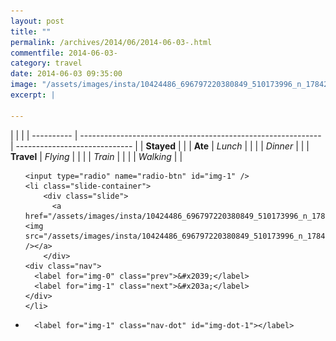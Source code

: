 ```yaml
---
layout: post
title: ""
permalink: /archives/2014/06/2014-06-03-.html
commentfile: 2014-06-03-
category: travel
date: 2014-06-03 09:35:00
image: "/assets/images/insta/10424486_696797220380849_510173996_n_17842876924047535.jpg"
excerpt: |
  
---
```


|            |                                                              |
| ---------- | ------------------------------------------------------------ | ----------------------------- |
| **Stayed** |  |
| **Ate**    | _Lunch_                                                      |          |
|            | _Dinner_                                                     |          |
| **Travel** | _Flying_                                                     |          |
|            | _Train_                                                      |          |
|            | _Walking_                                                    |          |





<ul class="slides">

    <input type="radio" name="radio-btn" id="img-1" />
    <li class="slide-container">
        <div class="slide">
          <a href="/assets/images/insta/10424486_696797220380849_510173996_n_17842876924047535.jpg"><img src="/assets/images/insta/10424486_696797220380849_510173996_n_17842876924047535.jpg" /></a>
        </div>
    <div class="nav">
      <label for="img-0" class="prev">&#x2039;</label>
      <label for="img-1" class="next">&#x203a;</label>
    </div>
    </li>
			
<li class="nav-dots">

      <label for="img-1" class="nav-dot" id="img-dot-1"></label>

</li>
</ul>        
             

		
